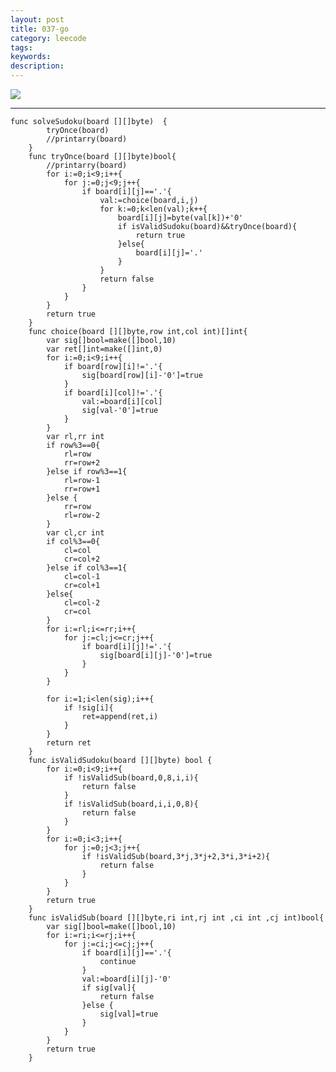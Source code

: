 ```yaml
---
layout: post
title: 037-go
category: leecode
tags: 
keywords: 
description: 
---
```


![](https://i.imgur.com/Pk1qKya.png)  

----------

    func solveSudoku(board [][]byte)  {
    		tryOnce(board)
    		//printarry(board)
    	}
    	func tryOnce(board [][]byte)bool{
    		//printarry(board)
    		for i:=0;i<9;i++{
    			for j:=0;j<9;j++{
    				if board[i][j]=='.'{
    					val:=choice(board,i,j)
    					for k:=0;k<len(val);k++{
    						board[i][j]=byte(val[k])+'0'
    						if isValidSudoku(board)&&tryOnce(board){
    							return true
    						}else{
    							board[i][j]='.'
    						}
    					}
    					return false
    				}
    			}
    		}
    		return true
    	}
    	func choice(board [][]byte,row int,col int)[]int{
    		var sig[]bool=make([]bool,10)
    		var ret[]int=make([]int,0)
    		for i:=0;i<9;i++{
    			if board[row][i]!='.'{
    				sig[board[row][i]-'0']=true
    			}
    			if board[i][col]!='.'{
    				val:=board[i][col]
    				sig[val-'0']=true
    			}
    		}
    		var rl,rr int
    		if row%3==0{
    			rl=row
    			rr=row+2
    		}else if row%3==1{
    			rl=row-1
    			rr=row+1
    		}else {
    			rr=row
    			rl=row-2
    		}
    		var cl,cr int
    		if col%3==0{
    			cl=col
    			cr=col+2
    		}else if col%3==1{
    			cl=col-1
    			cr=col+1
    		}else{
    			cl=col-2
    			cr=col
    		}
    		for i:=rl;i<=rr;i++{
    			for j:=cl;j<=cr;j++{
    				if board[i][j]!='.'{
    					sig[board[i][j]-'0']=true
    				}
    			}
    		}
    
    		for i:=1;i<len(sig);i++{
    			if !sig[i]{
    				ret=append(ret,i)
    			}
    		}
    		return ret
    	}
    	func isValidSudoku(board [][]byte) bool {
    		for i:=0;i<9;i++{
    			if !isValidSub(board,0,8,i,i){
    				return false
    			}
    			if !isValidSub(board,i,i,0,8){
    				return false
    			}
    		}
    		for i:=0;i<3;i++{
    			for j:=0;j<3;j++{
    				if !isValidSub(board,3*j,3*j+2,3*i,3*i+2){
    					return false
    				}
    			}
    		}
    		return true
    	}
    	func isValidSub(board [][]byte,ri int,rj int ,ci int ,cj int)bool{
    		var sig[]bool=make([]bool,10)
    		for i:=ri;i<=rj;i++{
    			for j:=ci;j<=cj;j++{
    				if board[i][j]=='.'{
    					continue
    				}
    				val:=board[i][j]-'0'
    				if sig[val]{
    					return false
    				}else {
    					sig[val]=true
    				}
    			}
    		}
    		return true
    	}
